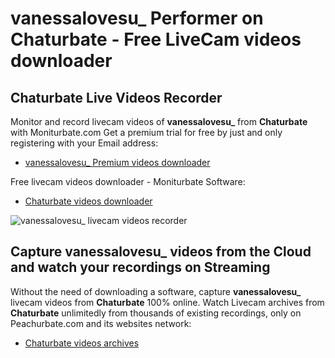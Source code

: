 # vanessalovesu_ Performer on Chaturbate - Free LiveCam videos downloader

## Chaturbate Live Videos Recorder

Monitor and record livecam videos of **vanessalovesu_** from **Chaturbate** with Moniturbate.com
Get a premium trial for free by just and only registering with your Email address:
* [vanessalovesu_ Premium videos downloader](https://moniturbate.com/request-demo-licence-key.html)

Free livecam videos downloader - Moniturbate Software:
* [Chaturbate videos downloader](https://moniturbate.com/moniturbate-download-software.html)

![vanessalovesu_ livecam videos recorder](https://peachurnet.com/templates/moniturbate-software.png)


## Capture vanessalovesu_ videos from the Cloud and watch your recordings on Streaming

Without the need of downloading a software, capture **vanessalovesu_** livecam videos from **Chaturbate** 100% online.
Watch Livecam archives from **Chaturbate** unlimitedly from thousands of existing recordings, only on Peachurbate.com and its websites network:
* [Chaturbate videos archives](https://peachurnet.com/)